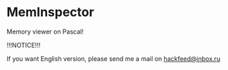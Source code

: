 MemInspector
============

Memory viewer on Pascal!

!!!NOTICE!!!

If you want English version, please send me a mail on hackfeed@inbox.ru
